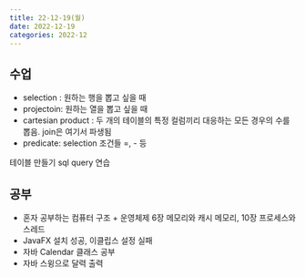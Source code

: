```yaml
---
title: 22-12-19(월)
date: 2022-12-19
categories: 2022-12
---
```


## 수업

- selection : 원하는 행을 뽑고 싶을 때
- projectoin: 원하는 열을 뽑고 싶을 때
- cartesian product : 두 개의 테이블의 특정 컬럼끼리 대응하는 모든 경우의 수를 뽑음. join은 여기서 파생됨
- predicate: selection 조건들 =, - 등

테이블 만들기 
sql query 연습

## 공부

- 혼자 공부하는 컴퓨터 구조 + 운영체제 6장 메모리와 캐시 메모리, 10장 프로세스와 스레드
- JavaFX 설치 성공, 이클립스 설정 실패
- 자바 Calendar 클래스 공부
- 자바 스윙으로 달력 출력
